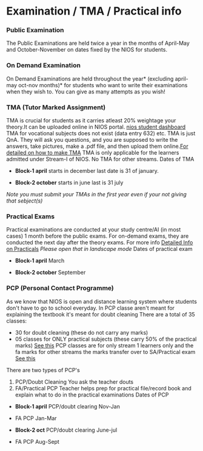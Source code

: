 # Examination / TMA / Practical info

### Public Examination

The Public Examinations are held twice a year in the months of April-May and October-November on dates fixed by the NIOS for students.
### On Demand Examination

On Demand Examinations are held throughout the year* (excluding april-may oct-nov months)* for students who want to write their examinations when they wish to. You can give as many attempts as you wish!
### TMA (Tutor Marked Assignment)

TMA is crucial for students as it carries atleast 20% weightage your theory.It can be uploaded online in NIOS portal. [nios student dashboard](https://sdmis.nios.ac.in/auth) TMA for vocational subjects does not exist (data entry 632) etc. TMA is just QnA. They will ask you questions, and you are supposed to write the answers, take pictures, make a .pdf file, and then upload them online.[For detailed on how to make TMA](https://nios-students.pages.dev/wiki/Guidelines) TMA is only applicable for the learners admitted under Stream-I of NIOS. No TMA for other streams.
Dates of TMA
- **Block-1 april** starts in december last date is 31 of january.

- **Block-2 october** starts in june last is 31 july

*Note you must submit your TMAs in the first year even if your not giving that sebject(s)*

### Practical Exams
Practical examinations are conducted at your study centre/AI (in most cases) 1 month before the public exams. For on-demand exams, they are conducted the next day after the theory exams. For more info
[Detailed Info on Practicals](https://drive.google.com/file/d/19On8794dMI_S5kyRILewYpoOcvtpA7E1/view?usp=drivesdk) *Please open that in landscape mode*
Dates of practical exam
- **Block-1 april** March 

- **Block-2 october** September 

### PCP (Personal Contact Programme)
As we know that NIOS is open and distance learning system where students don't have to go to school everyday. In PCP classe aren't meant for explaining the textbook it's meant for doubt cleaning
There are a total of 35 classes:
- 30 for doubt cleaning (these do not carry any marks)
- 05 classes for ONLY practical subjects (these carry 50% of the practical marks) [See this](https://drive.google.com/file/d/19auYIHocmCcdMysj0dB0FeP_TciA5G_l/view?usp=drivesdk) 
PCP classes are for only stream 1 learners only and the fa marks for other streams the marks transfer over to SA/Practical exam [See this](https://drive.google.com/file/d/19auYIHocmCcdMysj0dB0FeP_TciA5G_l/view?usp=drivesdk) 

There are two types of PCP's
1. PCP/Doubt Cleaning 
 You ask the teacher douts
2. FA/Practical PCP
 Teacher helps prep for practical file/record book and explain what to do in the practical examinations
Dates of PCP
- **Block-1 april** 
PCP/doubt clearing Nov-Jan 

- FA PCP Jan-Mar
 
- **Block-2 oct**
PCP/doubt clearing June-jul

- FA PCP Aug-Sept



